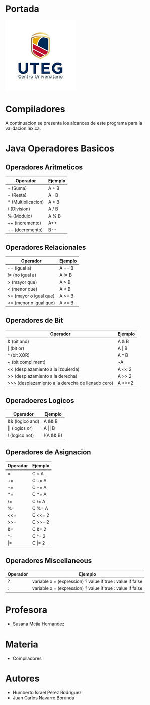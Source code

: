 
# Portada

![uteg](docs/.img/uteg.jpg)

# Compiladores

A continuacion se presenta los alcances de este programa para la validacion lexica.  


# Java Operadores Basicos

## Operadores Aritmeticos

| Operador           | Ejemplo |
|--------------------|---------|
| + (Suma)           | A + B   |
| - (Resta)          | A -B    |
| * (Multiplicacion) | A * B   |
| / (Division)       | A / B   |
| % (Modulo)         | A % B   |
| ++ (incremento)    | A++     |
| -- (decremento)    | B--     |

## Operadores Relacionales

| Operador               | Ejemplo |
|------------------------|---------|
| == (igual a)           | A == B  |
| != (no igual a)        | A != B  |
| > (mayor que)          | A > B   |
| < (menor que)          | A < B   |
| >= (mayor o igual que) | A >= B  |
| <= (menor o igual que) | A <= B  |

## Operadores de Bit

| Operador                                          | Ejemplo |
|---------------------------------------------------|---------|
| & (bit and)                                       | A & B   |
| \| (bit or)                                       | A \| B  |
| ^ (bit XOR)                                       | A ^ B   |
| ~ (bit compliment)                                | ~A      |
| << (desplazamiento a la izquierda)                | A << 2  |
| >> (desplazamiento a la derecha)                  | A >> 2  |
| >>> (desplazamiento a la derecha de llenado cero) | A >>>2  |

## Operadoeres Logicos

| Operador         | Ejemplo   |
|------------------|-----------|
| && (logico and)  | A && B    |
| \|\| (logics or) | A \|\| B  |
| ! (logico not)   | !(A && B) |

## Operadores de Asignacion

| Operador | Ejemplo |
|----------|---------|
| =        | C = A   |
| +=       | C += A  |
| -=       | C -= A  |
| *=       | C *= A  |
| /=       | C /= A  |
| %=       | C %= A  |
| <<=      | C <<= 2 |
| >>=      | C >>= 2 |
| &=       | C &= 2  |
| ^=       | C ^= 2  |
| \|=      | C \|= 2 |

## Operadores Miscellaneous

| Operador | Ejemplo                                                    |
|----------|------------------------------------------------------------|
| ?        | variable x = (expression) ? value if true : value if false |
| :        | variable x = (expression) ? value if true : value if false |



# Profesora

- Susana Mejia Hernandez

# Materia

- Compiladores

# Autores

- Humberto Israel Perez Rodriguez
- Juan Carlos Navarro Borunda
